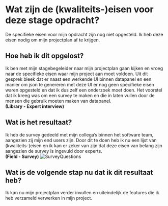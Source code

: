 # Wat zijn de (kwaliteits-)eisen voor deze stage opdracht?
De specifieke eisen voor mijn opdracht zijn nog niet opgesteld. Ik heb deze eisen nodig om mijn projectplan af te krijgen.

## Hoe heb ik dit opgelost?
Ik ben met mijn stagebegeleider naar mijn projectplan gaan kijken en vroeg naar de specifieke eisen waar mijn project aan moet voldoen.
Uit dit gesprek bleek dat er naast een werkende UI binnen datapanel en een manier om json te genereren met deze UI er nog geen specifieke
eisen waren opgesteld en dat ik dus zelf een onderzoek moet doen. Het voorstel dat ik kreeg was om een survey te maken en die in laten vullen door de mensen die gebruik moeten maken van datapanel.  
**(Library - Expert interview)**

## Wat is het resultaat?
Ik heb de survey gedeeld met mijn collega’s binnen het software team, aangezien zij mijn end users zijn. Door dit te doen heb ik nu een lijst van (kwaliteits-)eisen 
en ik kan er zeker van zijn dat deze eisen van belang zijn aangezien de survey is ingevuld door experts.  
**(Field - Survey)**
![SurveyQuestions](https://github.com/Timsel1/PortfolioS5/assets/90602424/ff567405-8142-4b99-a87d-b1f523b7e08b)

## Wat is de volgende stap nu dat ik dit resultaat heb?
Ik kan nu mijn projectplan verder invullen en uiteindelijk de features die ik heb verzameld verwerken in mijn project.

